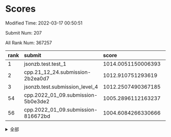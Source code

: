 # Scores

Modified Time: 2022-03-17 00:50:51

Submit Num: 207

All Rank Num: 367257

| rank |               submit               |       score        |       sigma        | pk_num |
| :--- | :--------------------------------- | :----------------- | :----------------- | :----- |
| 1    | jsonzb.test.test_1                 | 1014.0051150006393 | 0.8422570119065869 | 7095   |
| 2    | cpp.21_12_24.submission-2b2ea0d7   | 1012.910751293619  | 0.8047573564222011 | 7096   |
| 3    | jsonzb.test.submission_level_4     | 1012.2507490367185 | 0.7782082075960869 | 7101   |
| 54   | cpp.2022_01_09.submission-5b0e3de2 | 1005.2896112163237 | 0.7255973051952621 | 7101   |
| 56   | cpp.2022_01_09.submission-816672bd | 1004.6084266330666 | 0.7304400403967475 | 7097   |


<details>
<summary>全部</summary>

| rank |                 submit                 |       score        |       sigma        | pk_num |
| :--- | :------------------------------------- | :----------------- | :----------------- | :----- |
| 1    | jsonzb.test.test_1                     | 1014.0051150006393 | 0.8422570119065869 | 7095   |
| 2    | cpp.21_12_24.submission-2b2ea0d7       | 1012.910751293619  | 0.8047573564222011 | 7096   |
| 3    | jsonzb.test.submission_level_4         | 1012.2507490367185 | 0.7782082075960869 | 7101   |
| 4    | gobigger.level_3.submission_level_3_12 | 1011.700439378653  | 0.7912926706362935 | 7098   |
| 5    | gobigger.level_3.submission_level_3_23 | 1011.5907459760471 | 0.7521297582363649 | 7095   |
| 6    | gobigger.level_3.submission_level_3_47 | 1011.2732924825328 | 0.782859647651543  | 7096   |
| 7    | gobigger.level_3.submission_level_3_39 | 1011.1268391049235 | 0.7698976246472092 | 7100   |
| 8    | gobigger.level_3.submission_level_3_5  | 1011.0642225100656 | 0.7524477971307093 | 7103   |
| 9    | gobigger.level_3.submission_level_3_35 | 1010.7767446027656 | 0.764885511125537  | 7096   |
| 10   | gobigger.level_3.submission_level_3_25 | 1010.7381779073354 | 0.7904426141358302 | 7098   |
| 11   | gobigger.level_3.submission_level_3_9  | 1010.6926963083814 | 0.7586131611082211 | 7099   |
| 12   | gobigger.level_3.submission_level_3_3  | 1010.6601611724668 | 0.7838010809316536 | 7095   |
| 13   | gobigger.level_3.submission_level_3_7  | 1010.6244709177166 | 0.7659033929167558 | 7102   |
| 14   | gobigger.level_3.submission_level_3_17 | 1010.623989056646  | 0.7396556384107646 | 7094   |
| 15   | gobigger.level_3.submission_level_3_28 | 1010.5933679365012 | 0.771215640011075  | 7101   |
| 16   | gobigger.level_3.submission_level_3_30 | 1010.5729856913205 | 0.7885795688989552 | 7098   |
| 17   | gobigger.level_3.submission_level_3_19 | 1010.5017268782915 | 0.7842980943842404 | 7095   |
| 18   | gobigger.level_3.submission_level_3_48 | 1010.4875326663687 | 0.7745654061428461 | 7099   |
| 19   | gobigger.level_3.submission_level_3_33 | 1010.4326350081249 | 0.7848568564234005 | 7095   |
| 20   | gobigger.level_3.submission_level_3_4  | 1010.421736362654  | 0.7674239843609013 | 7099   |
| 21   | gobigger.level_3.submission_level_3_2  | 1010.3106750008437 | 0.7415546221114571 | 7098   |
| 22   | gobigger.level_3.submission_level_3_18 | 1010.2988112502342 | 0.7615375514350193 | 7102   |
| 23   | gobigger.level_3.submission_level_3_8  | 1010.2589086689659 | 0.761805094586886  | 7102   |
| 24   | gobigger.level_3.submission_level_3_10 | 1010.2297572865101 | 0.7636699219190822 | 7100   |
| 25   | gobigger.level_3.submission_level_3_38 | 1010.2255798784417 | 0.7500224619987904 | 7099   |
| 26   | gobigger.level_3.submission_level_3_11 | 1010.1586028202443 | 0.7705060312709134 | 7096   |
| 27   | gobigger.level_3.submission_level_3_14 | 1010.1239347339181 | 0.7721565614697141 | 7098   |
| 28   | gobigger.level_3.submission_level_3_26 | 1010.0883909375535 | 0.7535190367812092 | 7097   |
| 29   | gobigger.level_3.submission_level_3_22 | 1010.0863619598096 | 0.7450899821741863 | 7092   |
| 30   | gobigger.level_3.submission_level_3_45 | 1010.076619495352  | 0.739996153355906  | 7092   |
| 31   | gobigger.level_3.submission_level_3_6  | 1010.0525763923026 | 0.7631438945631647 | 7093   |
| 32   | gobigger.level_3.submission_level_3_15 | 1010.0296732910095 | 0.7485269426752544 | 7098   |
| 33   | gobigger.level_3.submission_level_3_13 | 1009.9833071376605 | 0.7483077659833448 | 7094   |
| 34   | gobigger.level_3.submission_level_3_31 | 1009.9795507431526 | 0.755126661959244  | 7099   |
| 35   | gobigger.level_3.submission_level_3_27 | 1009.9490610812015 | 0.7719190594097852 | 7094   |
| 36   | gobigger.level_3.submission_level_3_34 | 1009.8698954706405 | 0.7714490872684532 | 7097   |
| 37   | gobigger.level_3.submission_level_3_20 | 1009.6638869964861 | 0.7444926306957423 | 7096   |
| 38   | gobigger.level_3.submission_level_3_24 | 1009.6244678390527 | 0.7300246601391899 | 7096   |
| 39   | gobigger.level_3.submission_level_3_41 | 1009.5902265579381 | 0.7640266236936322 | 7101   |
| 40   | gobigger.level_3.submission_level_3_42 | 1009.5218498714622 | 0.7634887936470514 | 7100   |
| 41   | gobigger.level_3.submission_level_3_37 | 1009.5094464295946 | 0.7703857733295828 | 7101   |
| 42   | gobigger.level_3.submission_level_3_36 | 1009.4070307621216 | 0.7534451739385741 | 7091   |
| 43   | gobigger.level_3.submission_level_3_21 | 1009.3399485468613 | 0.7412165516597934 | 7093   |
| 44   | gobigger.level_3.submission_level_3_16 | 1009.3101082172365 | 0.7567998084885446 | 7098   |
| 45   | gobigger.level_3.submission_level_3_1  | 1009.2190295348881 | 0.7484166855723072 | 7093   |
| 46   | gobigger.level_3.submission_level_3_40 | 1008.9471558010825 | 0.7480736952394746 | 7092   |
| 47   | gobigger.level_3.submission_level_3_44 | 1008.9151249717488 | 0.7250204553997626 | 7099   |
| 48   | gobigger.level_3.submission_level_3_49 | 1008.9023824209753 | 0.754778170504377  | 7102   |
| 49   | gobigger.level_3.submission_level_3_29 | 1008.831590076324  | 0.743160763535498  | 7097   |
| 50   | gobigger.level_3.submission_level_3_46 | 1008.788854707019  | 0.7232233478640518 | 7099   |
| 51   | gobigger.level_3.submission_level_3_32 | 1008.690946918675  | 0.7309908511112803 | 7100   |
| 52   | gobigger.level_3.submission_level_3_0  | 1008.4977305229249 | 0.7444337742669127 | 7094   |
| 53   | gobigger.level_3.submission_level_3_43 | 1008.4821794674783 | 0.7445057074567419 | 7093   |
| 54   | cpp.2022_01_09.submission-5b0e3de2     | 1005.2896112163237 | 0.7255973051952621 | 7101   |
| 55   | gobigger.level_1.submission_level_1_38 | 1005.0974126727766 | 0.7325717172519239 | 7093   |
| 56   | cpp.2022_01_09.submission-816672bd     | 1004.6084266330666 | 0.7304400403967475 | 7097   |
| 57   | gobigger.level_1.submission_level_1_43 | 1004.5861056982438 | 0.7202544050396992 | 7094   |
| 58   | gobigger.level_1.submission_level_1_12 | 1004.5347123306684 | 0.7224034915797026 | 7097   |
| 59   | gobigger.level_1.submission_level_1_42 | 1004.4981585149502 | 0.7182573917376099 | 7089   |
| 60   | gobigger.level_1.submission_level_1_20 | 1004.316332204331  | 0.7104483139959484 | 7100   |
| 61   | gobigger.level_1.submission_level_1_18 | 1004.3073055893352 | 0.7224714957670411 | 7096   |
| 62   | gobigger.level_1.submission_level_1_47 | 1004.0773790180804 | 0.7280487056359708 | 7096   |
| 63   | gobigger.level_1.submission_level_1_36 | 1004.0689762154855 | 0.7240033923311747 | 7093   |
| 64   | gobigger.level_1.submission_level_1_45 | 1003.9966428423022 | 0.7256739586501118 | 7097   |
| 65   | gobigger.level_1.submission_level_1_29 | 1003.9448900873424 | 0.7302520511009352 | 7095   |
| 66   | gobigger.level_1.submission_level_1_28 | 1003.9234511409445 | 0.7060946623307784 | 7096   |
| 67   | gobigger.level_1.submission_level_1_41 | 1003.8364558356973 | 0.7186914371533984 | 7096   |
| 68   | gobigger.level_1.submission_level_1_15 | 1003.8078490480486 | 0.7109253661127732 | 7094   |
| 69   | gobigger.level_1.submission_level_1_11 | 1003.790090129306  | 0.7145239767133986 | 7098   |
| 70   | gobigger.level_1.submission_level_1_1  | 1003.7095243333654 | 0.7171511473536129 | 7094   |
| 71   | gobigger.level_1.submission_level_1_2  | 1003.695150144585  | 0.7287827840114546 | 7095   |
| 72   | gobigger.level_1.submission_level_1_31 | 1003.625448771297  | 0.7089654904961601 | 7094   |
| 73   | gobigger.level_1.submission_level_1_37 | 1003.6212667267038 | 0.7181018233438066 | 7097   |
| 74   | gobigger.level_1.submission_level_1_26 | 1003.5492595070582 | 0.7143212100298435 | 7100   |
| 75   | gobigger.level_1.submission_level_1_34 | 1003.449251287408  | 0.7122567169494852 | 7099   |
| 76   | gobigger.level_1.submission_level_1_39 | 1003.4413312211278 | 0.7153478889760504 | 7094   |
| 77   | gobigger.level_1.submission_level_1_27 | 1003.3272956893911 | 0.7125052836276479 | 7093   |
| 78   | gobigger.level_1.submission_level_1_21 | 1003.3238448978856 | 0.7118311686376    | 7095   |
| 79   | gobigger.level_1.submission_level_1_24 | 1003.3077594649839 | 0.7184867740016201 | 7097   |
| 80   | gobigger.level_1.submission_level_1_9  | 1003.2033230504246 | 0.7153493482935195 | 7093   |
| 81   | gobigger.level_1.submission_level_1_30 | 1003.1744592482472 | 0.7110825751894089 | 7098   |
| 82   | gobigger.level_1.submission_level_1_8  | 1003.0902285664592 | 0.7121458231510106 | 7097   |
| 83   | gobigger.level_1.submission_level_1_6  | 1003.0642854692654 | 0.7076901681602193 | 7097   |
| 84   | gobigger.level_1.submission_level_1_46 | 1003.0624462878842 | 0.7169757135706613 | 7094   |
| 85   | gobigger.level_1.submission_level_1_19 | 1003.0619530169541 | 0.7145732773775103 | 7100   |
| 86   | gobigger.level_1.submission_level_1_3  | 1003.0435264869718 | 0.7180077957294946 | 7095   |
| 87   | gobigger.level_1.submission_level_1_22 | 1003.037578253844  | 0.7073269149383113 | 7095   |
| 88   | gobigger.level_1.submission_level_1_44 | 1003.0213659236241 | 0.7089602105787414 | 7103   |
| 89   | gobigger.level_1.submission_level_1_7  | 1003.0165161276067 | 0.7136960631212316 | 7090   |
| 90   | gobigger.level_1.submission_level_1_48 | 1003.004652443614  | 0.7244379309676781 | 7090   |
| 91   | gobigger.level_1.submission_level_1_5  | 1002.8392252315213 | 0.7123125163250489 | 7096   |
| 92   | gobigger.level_1.submission_level_1_35 | 1002.8230417245918 | 0.723277725947195  | 7101   |
| 93   | gobigger.level_1.submission_level_1_49 | 1002.8089442673798 | 0.7176795842998871 | 7098   |
| 94   | gobigger.level_1.submission_level_1_40 | 1002.8034400135418 | 0.7140287801573113 | 7090   |
| 95   | gobigger.level_1.submission_level_1_14 | 1002.7424878130976 | 0.7150764363870903 | 7099   |
| 96   | gobigger.level_1.submission_level_1_10 | 1002.6531702509419 | 0.7081779148104972 | 7097   |
| 97   | gobigger.level_1.submission_level_1_17 | 1002.5863567512007 | 0.7150604285305365 | 7099   |
| 98   | gobigger.level_1.submission_level_1_25 | 1002.5809691493819 | 0.731605973520767  | 7095   |
| 99   | gobigger.level_1.submission_level_1_13 | 1002.4968696225234 | 0.7078716605411657 | 7097   |
| 100  | gobigger.level_1.submission_level_1_16 | 1002.4734944980945 | 0.7160405251064866 | 7095   |
| 101  | gobigger.level_1.submission_level_1_33 | 1002.3838348484005 | 0.7188979080457237 | 7099   |
| 102  | gobigger.level_1.submission_level_1_23 | 1002.3127412375019 | 0.7068693950291176 | 7103   |
| 103  | gobigger.level_1.submission_level_1_4  | 1002.0273059461772 | 0.7024910311845358 | 7092   |
| 104  | gobigger.level_1.submission_level_1_0  | 1001.874291824283  | 0.7135957258690828 | 7096   |
| 105  | gobigger.level_1.submission_level_1_32 | 1001.4830428722021 | 0.7072040467129553 | 7094   |
| 106  | gobigger.random.submission_random_10   | 997.8716250921252  | 0.7028364375471233 | 7098   |
| 107  | gobigger.random.submission_random_44   | 996.9112327323683  | 0.7079663402005577 | 7096   |
| 108  | gobigger.random.submission_random_41   | 996.8721325609218  | 0.7072063725708407 | 7099   |
| 109  | gobigger.random.submission_random_47   | 996.8107930151949  | 0.6874658319836401 | 7097   |
| 110  | gobigger.random.submission_random_43   | 996.6436243233195  | 0.7146034886333327 | 7092   |
| 111  | gobigger.random.submission_random_21   | 996.6370529173829  | 0.7128492329487082 | 7100   |
| 112  | gobigger.random.submission_random_37   | 996.6244458814086  | 0.7177091605009925 | 7095   |
| 113  | gobigger.random.submission_random_46   | 996.5508541552094  | 0.7040291787391119 | 7099   |
| 114  | gobigger.random.submission_random_16   | 996.5402063630551  | 0.7094229477678163 | 7100   |
| 115  | gobigger.random.submission_random_45   | 996.5129773742935  | 0.7065091885110406 | 7097   |
| 116  | gobigger.random.submission_random_48   | 996.4841675955753  | 0.7142367407988897 | 7101   |
| 117  | gobigger.random.submission_random_34   | 996.445767303684   | 0.6964087702298307 | 7096   |
| 118  | gobigger.random.submission_random_36   | 996.3548352534867  | 0.7095029898207373 | 7099   |
| 119  | gobigger.random.submission_random_17   | 996.3523150271931  | 0.712209741737174  | 7097   |
| 120  | gobigger.random.submission_random_28   | 996.3339961219133  | 0.7109013083262719 | 7095   |
| 121  | gobigger.random.submission_random_1    | 996.3182060052551  | 0.7110085394220206 | 7097   |
| 122  | gobigger.random.submission_random_30   | 996.2611367205575  | 0.7049227574436765 | 7095   |
| 123  | gobigger.random.submission_random_3    | 996.2228381891103  | 0.7065499821413619 | 7099   |
| 124  | gobigger.random.submission_random_26   | 996.2134562210306  | 0.7226277955131221 | 7098   |
| 125  | gobigger.random.submission_random_29   | 996.1178621318941  | 0.7158255017090984 | 7097   |
| 126  | gobigger.random.submission_random_2    | 996.074146867323   | 0.7133647271071131 | 7099   |
| 127  | gobigger.random.submission_random_14   | 996.0647886181216  | 0.7185016743051679 | 7101   |
| 128  | gobigger.random.submission_random_4    | 995.9968193379509  | 0.7256225773994355 | 7090   |
| 129  | gobigger.random.submission_random_23   | 995.9828011661147  | 0.7151702197209031 | 7099   |
| 130  | gobigger.random.submission_random_7    | 995.9756832212357  | 0.7026157791846354 | 7102   |
| 131  | gobigger.random.submission_random_49   | 995.9288293109889  | 0.7053474276159083 | 7096   |
| 132  | gobigger.random.submission_random_25   | 995.9217781183579  | 0.7222061779649571 | 7103   |
| 133  | gobigger.random.submission_random_18   | 995.8501240431476  | 0.7160630801421893 | 7101   |
| 134  | gobigger.random.submission_random_6    | 995.8453187943268  | 0.7157315849564408 | 7091   |
| 135  | gobigger.random.submission_random_24   | 995.8317106431274  | 0.7310099369632314 | 7101   |
| 136  | gobigger.random.submission_random_22   | 995.7814327518656  | 0.7074554382580364 | 7098   |
| 137  | gobigger.random.submission_random_42   | 995.7433534121108  | 0.710105543503865  | 7098   |
| 138  | gobigger.random.submission_random_31   | 995.6908294068553  | 0.7144243879614781 | 7095   |
| 139  | gobigger.random.submission_random_35   | 995.5516788883383  | 0.7186324192053278 | 7090   |
| 140  | gobigger.random.submission_random_27   | 995.4890125366215  | 0.7052540641815269 | 7097   |
| 141  | gobigger.random.submission_random_5    | 995.4554481437594  | 0.7130526381072102 | 7092   |
| 142  | gobigger.random.submission_random_13   | 995.4334555617285  | 0.7248091806152328 | 7097   |
| 143  | gobigger.random.submission_random_38   | 995.3644387779924  | 0.71660579938264   | 7099   |
| 144  | gobigger.random.submission_random_8    | 995.3445253930555  | 0.7209029288756791 | 7101   |
| 145  | gobigger.random.submission_random_40   | 995.2993949013127  | 0.7191224458308952 | 7099   |
| 146  | gobigger.random.submission_random_32   | 995.2902573750163  | 0.7104394657594432 | 7096   |
| 147  | gobigger.random.submission_random_20   | 995.1755080796207  | 0.7156890742029193 | 7098   |
| 148  | gobigger.random.submission_random_12   | 995.1116909539542  | 0.7212013109662941 | 7096   |
| 149  | gobigger.random.submission_random_19   | 995.0379908018358  | 0.707833550556766  | 7097   |
| 150  | gobigger.random.submission_random_11   | 994.9010829134473  | 0.7007617449686128 | 7092   |
| 151  | gobigger.random.submission_random_15   | 994.7708663164565  | 0.7164848981409494 | 7098   |
| 152  | gobigger.random.submission_random_33   | 994.7432003698939  | 0.7272639151290962 | 7097   |
| 153  | gobigger.level_2.submission_level_2_14 | 994.6710193066368  | 0.7316163071370353 | 7100   |
| 154  | gobigger.random.submission_random_39   | 994.5934190115884  | 0.7025603862970634 | 7094   |
| 155  | gobigger.random.submission_random_0    | 994.3985840934203  | 0.718313911355884  | 7094   |
| 156  | gobigger.random.submission_random_9    | 994.006740602511   | 0.7354420740164039 | 7097   |
| 157  | gobigger.level_2.submission_level_2_24 | 993.9201144953732  | 0.7288830122087481 | 7101   |
| 158  | gobigger.level_2.submission_level_2_22 | 993.7933912546936  | 0.7414493421050903 | 7096   |
| 159  | gobigger.level_2.submission_level_2_7  | 993.5606266759225  | 0.7471117411530861 | 7097   |
| 160  | gobigger.level_2.submission_level_2_48 | 993.3403853435069  | 0.7369699943768431 | 7096   |
| 161  | gobigger.level_2.submission_level_2_23 | 992.9753399426836  | 0.7347644886260765 | 7095   |
| 162  | gobigger.level_2.submission_level_2_29 | 992.9645265858661  | 0.7389996267322253 | 7095   |
| 163  | gobigger.level_2.submission_level_2_19 | 992.9487021033301  | 0.7429356854834201 | 7097   |
| 164  | gobigger.level_2.submission_level_2_12 | 992.8723881713449  | 0.7481740928745518 | 7097   |
| 165  | gobigger.level_2.submission_level_2_42 | 992.8530865930463  | 0.7289958709887748 | 7095   |
| 166  | gobigger.level_2.submission_level_2_13 | 992.846277165858   | 0.7416040751691466 | 7097   |
| 167  | gobigger.level_2.submission_level_2_35 | 992.7869776194102  | 0.734439184790684  | 7097   |
| 168  | gobigger.level_2.submission_level_2_36 | 992.7773929986826  | 0.7418393390255297 | 7097   |
| 169  | gobigger.level_2.submission_level_2_20 | 992.7767328578449  | 0.7351160618934924 | 7093   |
| 170  | gobigger.level_2.submission_level_2_37 | 992.7086022563344  | 0.7333152770435404 | 7094   |
| 171  | gobigger.level_2.submission_level_2_3  | 992.6612606899572  | 0.7284062446570817 | 7101   |
| 172  | gobigger.level_2.submission_level_2_15 | 992.656914766183   | 0.7454111812580773 | 7097   |
| 173  | gobigger.level_2.submission_level_2_27 | 992.6189506797933  | 0.7365915951733654 | 7098   |
| 174  | gobigger.level_2.submission_level_2_33 | 992.5444289643048  | 0.727202981830495  | 7099   |
| 175  | gobigger.level_2.submission_level_2_44 | 992.5033256070897  | 0.7515579167569617 | 7091   |
| 176  | gobigger.level_2.submission_level_2_5  | 992.4751028691534  | 0.7317978890656717 | 7096   |
| 177  | gobigger.level_2.submission_level_2_11 | 992.4569785716529  | 0.748154113408402  | 7098   |
| 178  | gobigger.level_2.submission_level_2_41 | 992.4270165909406  | 0.7281848211335636 | 7096   |
| 179  | gobigger.level_2.submission_level_2_32 | 992.4236068533996  | 0.7365019657659134 | 7097   |
| 180  | gobigger.level_2.submission_level_2_39 | 992.4019070615227  | 0.7489144003350158 | 7098   |
| 181  | gobigger.level_2.submission_level_2_16 | 992.3974393774581  | 0.7554225143357156 | 7101   |
| 182  | gobigger.level_2.submission_level_2_4  | 992.2984845421269  | 0.7307429361894625 | 7094   |
| 183  | gobigger.level_2.submission_level_2_49 | 992.2967655062994  | 0.7486504666795594 | 7100   |
| 184  | gobigger.level_2.submission_level_2_21 | 992.2553694860255  | 0.7405981060339931 | 7102   |
| 185  | gobigger.level_2.submission_level_2_18 | 992.2333979542457  | 0.7507829234857656 | 7093   |
| 186  | gobigger.level_2.submission_level_2_9  | 992.1933804983895  | 0.7303789333728213 | 7095   |
| 187  | gobigger.level_2.submission_level_2_40 | 992.0878359659918  | 0.7553197323639981 | 7102   |
| 188  | gobigger.level_2.submission_level_2_46 | 991.959645408377   | 0.7481609329396933 | 7099   |
| 189  | gobigger.level_2.submission_level_2_45 | 991.9588634480162  | 0.7408968433797878 | 7099   |
| 190  | gobigger.level_2.submission_level_2_6  | 991.8940479048291  | 0.7443018674423165 | 7100   |
| 191  | gobigger.level_2.submission_level_2_38 | 991.5915369854898  | 0.737051856917847  | 7100   |
| 192  | gobigger.level_2.submission_level_2_0  | 991.4948985380925  | 0.7603621865505312 | 7098   |
| 193  | gobigger.level_2.submission_level_2_31 | 991.4683570156047  | 0.7625430613119176 | 7098   |
| 194  | gobigger.level_2.submission_level_2_43 | 991.4027202465987  | 0.7551098653552254 | 7097   |
| 195  | gobigger.level_2.submission_level_2_8  | 991.384273212114   | 0.7579022507550396 | 7093   |
| 196  | gobigger.level_2.submission_level_2_47 | 991.3374969908435  | 0.7545480842437827 | 7090   |
| 197  | gobigger.level_2.submission_level_2_26 | 991.2734133561435  | 0.7588495591352419 | 7094   |
| 198  | gobigger.level_2.submission_level_2_10 | 991.2154456316559  | 0.739024127189025  | 7093   |
| 199  | gobigger.level_2.submission_level_2_30 | 991.2035482816152  | 0.7463072416162678 | 7098   |
| 200  | gobigger.level_2.submission_level_2_2  | 991.159409564662   | 0.7527619059244307 | 7097   |
| 201  | gobigger.level_2.submission_level_2_17 | 991.0526504456262  | 0.751578691762058  | 7097   |
| 202  | gobigger.level_2.submission_level_2_25 | 990.8932718713456  | 0.7526995229036151 | 7091   |
| 203  | gobigger.level_2.submission_level_2_1  | 990.7395458758687  | 0.7612305604874586 | 7094   |
| 204  | gobigger.level_2.submission_level_2_28 | 989.934361383435   | 0.7737426793808803 | 7098   |
| 205  | gobigger.level_2.submission_level_2_34 | 989.7013651972502  | 0.7757933876819018 | 7098   |
| 206  | gobigger.none.submission_none_0        | 977.791361647978   | 1.259889878196286  | 7099   |
| 207  | gobigger.none.submission_none_1        | 973.6151769825303  | 1.7744783269299187 | 7094   |

</details>